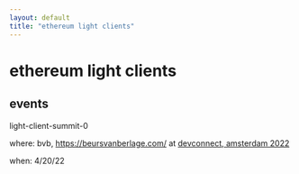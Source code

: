 ```yaml
---
layout: default
title: "ethereum light clients"
---
```


# ethereum light clients

## events

light-client-summit-0

where: bvb, https://beursvanberlage.com/ at [devconnect, amsterdam 2022](https://devconnect.org/)

when: 4/20/22
